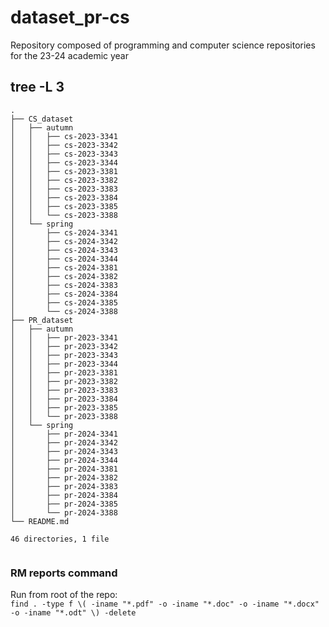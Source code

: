 # dataset_pr-cs
Repository composed of programming and computer science repositories for the 23-24 academic year

## tree -L 3
```
.
├── CS_dataset
│   ├── autumn
│   │   ├── cs-2023-3341
│   │   ├── cs-2023-3342
│   │   ├── cs-2023-3343
│   │   ├── cs-2023-3344
│   │   ├── cs-2023-3381
│   │   ├── cs-2023-3382
│   │   ├── cs-2023-3383
│   │   ├── cs-2023-3384
│   │   ├── cs-2023-3385
│   │   └── cs-2023-3388
│   └── spring
│       ├── cs-2024-3341
│       ├── cs-2024-3342
│       ├── cs-2024-3343
│       ├── cs-2024-3344
│       ├── cs-2024-3381
│       ├── cs-2024-3382
│       ├── cs-2024-3383
│       ├── cs-2024-3384
│       ├── cs-2024-3385
│       └── cs-2024-3388
├── PR_dataset
│   ├── autumn
│   │   ├── pr-2023-3341
│   │   ├── pr-2023-3342
│   │   ├── pr-2023-3343
│   │   ├── pr-2023-3344
│   │   ├── pr-2023-3381
│   │   ├── pr-2023-3382
│   │   ├── pr-2023-3383
│   │   ├── pr-2023-3384
│   │   ├── pr-2023-3385
│   │   └── pr-2023-3388
│   └── spring
│       ├── pr-2024-3341
│       ├── pr-2024-3342
│       ├── pr-2024-3343
│       ├── pr-2024-3344
│       ├── pr-2024-3381
│       ├── pr-2024-3382
│       ├── pr-2024-3383
│       ├── pr-2024-3384
│       ├── pr-2024-3385
│       └── pr-2024-3388
└── README.md

46 directories, 1 file


```

### RM reports command
Run from root of the repo:  
`find . -type f \( -iname "*.pdf" -o -iname "*.doc" -o -iname "*.docx"  -o -iname "*.odt" \) -delete`
